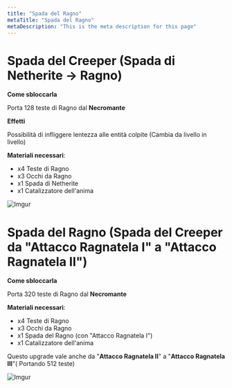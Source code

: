 ```yaml
---
title: "Spada del Ragno"
metaTitle: "Spada del Ragno"
metaDescription: "This is the meta description for this page"
---
```

# Spada del Creeper (Spada di Netherite -> Ragno)


**Come sbloccarla**

Porta 128 teste di Ragno dal **Necromante**

**Effetti**

Possibilità di infliggere lentezza alle entità colpite (Cambia da livello in livello)

**Materiali necessari**:
- x4 Teste di Ragno
- x3 Occhi da Ragno
- x1 Spada di Netherite
- x1 Catalizzatore dell'anima

![Imgur](https://imgur.com/ylPXvrE.png)

# Spada del Ragno (Spada del Creeper da "Attacco Ragnatela I" a "Attacco Ragnatela II")

**Come sbloccarla**

Porta 320 teste di Ragno dal **Necromante**

**Materiali necessari**:
- x4 Teste di Ragno
- x3 Occhi da Ragno
- x1 Spada del Ragno (con "Attacco Ragnatela I")
- x1 Catalizzatore dell'anima

Questo upgrade vale anche da "**Attacco Ragnatela II**" a "**Attacco Ragnatela III**"( Portando 512 teste)

![Imgur](https://imgur.com/2QEKtuH.png)
